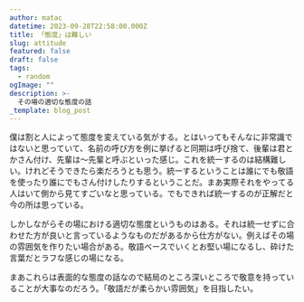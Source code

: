 ```yaml
---
author: matac
datetime: 2023-09-28T22:58:00.000Z
title: 「態度」は難しい
slug: attitude
featured: false
draft: false
tags:
  - random
ogImage: ""
description: >-
  その場の適切な態度の話
_template: blog_post
---
```


僕は割と人によって態度を変えている気がする。とはいってもそんなに非常識ではないと思っていて、名前の呼び方を例に挙げると同期は呼び捨て、後輩は君とかさん付け、先輩は〜先輩と呼ぶといった感じ。これを統一するのは結構難しい。けれどそうできたら楽だろうとも思う。統一するということは誰にでも敬語を使ったり誰にでもさん付けしたりするということだ。まあ実際それをやってる人はいて側から見てすごいなと思っている。でもできれば統一するのが正解だと今の所は思っている。

しかしながらその場における適切な態度というものはある。それは統一せずに合わせた方が良いと言っているようなものだがあるから仕方がない。例えばその場の雰囲気を作りたい場合がある。敬語ベースでいくとお堅い場になるし、砕けた言葉だとラフな感じの場になる。

まあこれらは表面的な態度の話なので結局のところ深いところで敬意を持っていることが大事なのだろう。「敬語だが柔らかい雰囲気」を目指したい。